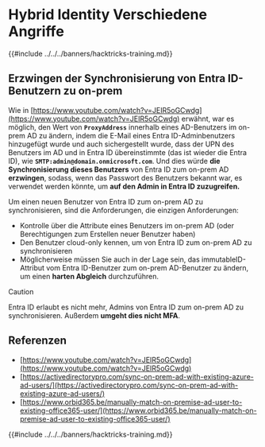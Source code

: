 # Hybrid Identity Verschiedene Angriffe

{{#include ../../../banners/hacktricks-training.md}}


## Erzwingen der Synchronisierung von Entra ID-Benutzern zu on-prem

Wie in [https://www.youtube.com/watch?v=JEIR5oGCwdg](https://www.youtube.com/watch?v=JEIR5oGCwdg) erwähnt, war es möglich, den Wert von **`ProxyAddress`** innerhalb eines AD-Benutzers im on-prem AD zu ändern, indem die E-Mail eines Entra ID-Adminbenutzers hinzugefügt wurde und auch sichergestellt wurde, dass der UPN des Benutzers im AD und in Entra ID übereinstimmte (das ist wieder die Entra ID), wie **`SMTP:admin@domain.onmicrosoft.com`**. Und dies würde **die Synchronisierung dieses Benutzers** von Entra ID zum on-prem AD **erzwingen**, sodass, wenn das Passwort des Benutzers bekannt war, es verwendet werden könnte, um **auf den Admin in Entra ID zuzugreifen.**

Um einen neuen Benutzer von Entra ID zum on-prem AD zu synchronisieren, sind die Anforderungen, die einzigen Anforderungen:

- Kontrolle über die Attribute eines Benutzers im on-prem AD (oder Berechtigungen zum Erstellen neuer Benutzer haben)
- Den Benutzer cloud-only kennen, um von Entra ID zum on-prem AD zu synchronisieren
- Möglicherweise müssen Sie auch in der Lage sein, das immutableID-Attribut vom Entra ID-Benutzer zum on-prem AD-Benutzer zu ändern, um einen **harten Abgleich** durchzuführen.


> [!CAUTION]
> Entra ID erlaubt es nicht mehr, Admins von Entra ID zum on-prem AD zu synchronisieren.
> Außerdem **umgeht dies nicht MFA**.



## Referenzen

- [https://www.youtube.com/watch?v=JEIR5oGCwdg](https://www.youtube.com/watch?v=JEIR5oGCwdg)
- [https://activedirectorypro.com/sync-on-prem-ad-with-existing-azure-ad-users/](https://activedirectorypro.com/sync-on-prem-ad-with-existing-azure-ad-users/)
- [https://www.orbid365.be/manually-match-on-premise-ad-user-to-existing-office365-user/](https://www.orbid365.be/manually-match-on-premise-ad-user-to-existing-office365-user/)

{{#include ../../../banners/hacktricks-training.md}}
